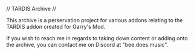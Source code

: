 // TARDIS Archive //

This archive is a perservation project for various addons relating to the TARDIS addon created for Garry's Mod.

If you wish to reach me in regards to taking down content or adding onto the archive, you can contact me on Discord at "bee.does.music".
